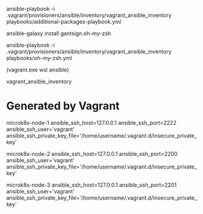ansible-playbook -i .vagrant/provisioners/ansible/inventory/vagrant_ansible_inventory playbooks/additional-packages-playbook.yml

ansible-galaxy install gantsign.oh-my-zsh

ansible-playbook -i .vagrant/provisioners/ansible/inventory/vagrant_ansible_inventory playbooks/oh-my-zsh.yml


(vagrant.exe wsl ansible)

vagrant_ansible_inventory


# Generated by Vagrant

microk8s-node-1 ansible_ssh_host=127.0.0.1 ansible_ssh_port=2222 ansible_ssh_user='vagrant' ansible_ssh_private_key_file='/home/username/.vagrant.d/insecure_private_key'

microk8s-node-2 ansible_ssh_host=127.0.0.1 ansible_ssh_port=2200 ansible_ssh_user='vagrant' ansible_ssh_private_key_file='/home/username/.vagrant.d/insecure_private_key'

microk8s-node-3 ansible_ssh_host=127.0.0.1 ansible_ssh_port=2201 ansible_ssh_user='vagrant' ansible_ssh_private_key_file='/home/username/.vagrant.d/insecure_private_key'

